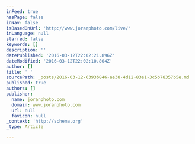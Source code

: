 ```yaml
---
inFeed: true
hasPage: false
inNav: false
isBasedOnUrl: 'http://www.joranphoto.com/live/'
inLanguage: null
starred: false
keywords: []
description: ''
datePublished: '2016-03-12T22:02:21.896Z'
dateModified: '2016-03-12T22:02:10.804Z'
author: []
title: ' '
sourcePath: _posts/2016-03-12-6393b846-ae38-4d12-83e1-3c5b78357b5e.md
published: true
authors: []
publisher:
  name: joranphoto.com
  domain: www.joranphoto.com
  url: null
  favicon: null
_context: 'http://schema.org'
_type: Article

---
```

